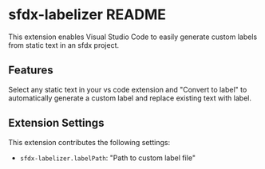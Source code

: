 # sfdx-labelizer README

This extension enables Visual Studio Code to easily generate custom labels from static text in an sfdx project.

## Features

Select any static text in your vs code extension and "Convert to label" to automatically generate a custom label and replace existing text with label.

## Extension Settings
This extension contributes the following settings:

* `sfdx-labelizer.labelPath`: "Path to custom label file"